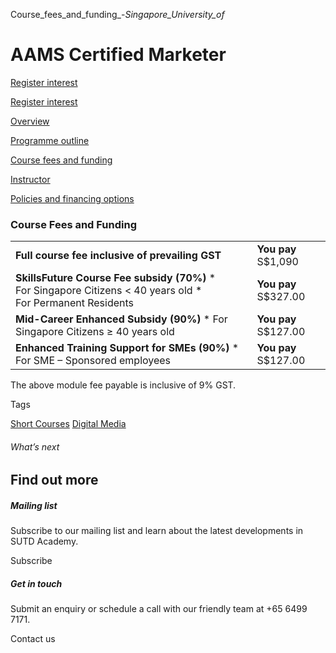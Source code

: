 Course_fees_and_funding_-_Singapore_University_of_



AAMS Certified Marketer
=======================

[Register interest](/admissions/academy/short-courses/short-courses-register-your-interest/?coursename=aams-certified-marketer)

[Register interest](/admissions/academy/short-courses/short-courses-register-your-interest/?coursename=aams-certified-marketer)

[Overview](/course/aams-certified-marketer/#tabs)

[Programme outline](/course/aams-certified-marketer/programme-outline/#tabs)

[Course fees and funding](/course/aams-certified-marketer/course-fees-and-funding/#tabs)

[Instructor](/course/aams-certified-marketer/instructor/#tabs)

[Policies and financing options](/course/aams-certified-marketer/policies-and-financing-options/#tabs)

### Course Fees and Funding

|  |  |
| --- | --- |
| **Full course fee inclusive of prevailing GST** | **You pay**  S$1,090 |
| **SkillsFuture Course Fee subsidy (70%)**  * For Singapore Citizens < 40 years old * For Permanent Residents | **You pay**  S$327.00 |
| **Mid-Career Enhanced Subsidy (90%)**  * For Singapore Citizens ≥ 40 years old | **You pay**  S$127.00 |
| **Enhanced Training Support for SMEs (90%)**  * For SME – Sponsored employees | **You pay**  S$127.00 |

The above module fee payable is inclusive of 9% GST.

Tags

[Short Courses](/admissions/academy/courses-and-modules/?academy-type-course=780)
[Digital Media](/admissions/academy/courses-and-modules/?discipline=1711)

###### What’s next

Find out more
-------------

##### Mailing list

Subscribe to our mailing list and learn about the latest developments in SUTD Academy.

Subscribe

##### Get in touch

Submit an enquiry or schedule a call with our friendly team at +65 6499 7171.

Contact us


